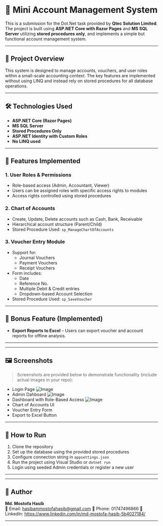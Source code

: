 # 💼 Mini Account Management System

This is a submission for the Dot.Net task provided by **Qtec Solution Limited**. The project is built using **ASP.NET Core with Razor Pages** and **MS SQL Server** utilizing **stored procedures only**, and implements a simple but functional account management system.

---

## 📌 Project Overview

This system is designed to manage accounts, vouchers, and user roles within a small-scale accounting context. The key features are implemented without using LINQ and instead rely on stored procedures for all database operations.

---

## 🛠 Technologies Used

- **ASP.NET Core (Razor Pages)**
- **MS SQL Server**
- **Stored Procedures Only**
- **ASP.NET Identity with Custom Roles**
- **No LINQ used**

---

## 🔐 Features Implemented

### 1. User Roles & Permissions
- Role-based access (Admin, Accountant, Viewer)
- Users can be assigned roles with specific access rights to modules
- Access rights controlled using stored procedures

### 2. Chart of Accounts
- Create, Update, Delete accounts such as Cash, Bank, Receivable
- Hierarchical account structure (Parent/Child)
- Stored Procedure Used: `sp_ManageChartOfAccounts`

### 3. Voucher Entry Module
- Support for:
  - Journal Vouchers
  - Payment Vouchers
  - Receipt Vouchers
- Form includes:
  - Date
  - Reference No.
  - Multiple Debit & Credit entries
  - Dropdown-based Account Selection
- Stored Procedure Used: `sp_SaveVoucher`

---

## 🎁 Bonus Feature (Implemented)

- **Export Reports to Excel** – Users can export voucher and account reports for offline analysis.

---


---

## 🖼️ Screenshots

> Screenshots are provided below to demonstrate functionality (include actual images in your repo):

- Login Page ![Image](https://github.com/user-attachments/assets/f4506a32-f15d-481f-9a68-bb357e08afdb)
- Admin Dahboard ![Image](https://github.com/user-attachments/assets/a8d5c5c0-3f83-4356-b411-9f45a023db18)
- Dashboard with Role-Based Access  ![Image](https://github.com/user-attachments/assets/ba484d16-a01d-4a03-86d2-f45180d75a38)
- Chart of Accounts UI  
- Voucher Entry Form  
- Export to Excel Button

---

## 🚀 How to Run

1. Clone the repository
2. Set up the database using the provided stored procedures
3. Configure connection string in `appsettings.json`
4. Run the project using Visual Studio or `dotnet run`
5. Login using seeded Admin credentials or register a new user

---


---

## 👤 Author

**Md. Mostofa Hasib**  
📧 Email: hasibammostofahasib@gmail.com
📱 Phone: 01747496866
🔗 LinkedIn: https://www.linkedin.com/in/md-mostofa-hasib-5b4027184/

---




